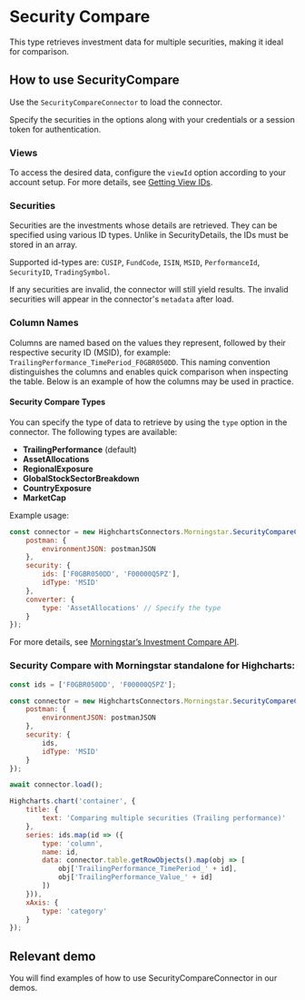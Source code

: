# Security Compare

This type retrieves investment data for multiple securities, making it ideal for comparison.

## How to use SecurityCompare

Use the `SecurityCompareConnector` to load the connector.

Specify the securities in the options along with your credentials or a session token
for authentication.

### Views

To access the desired data, configure the `viewId` option according to your account setup. For more details, see [Getting View IDs].

### Securities

Securities are the investments whose details are retrieved. They can be specified using various ID types. Unlike in SecurityDetails, the IDs must be stored in an array.

Supported id-types are: `CUSIP`, `FundCode`, `ISIN`, `MSID`, `PerformanceId`, `SecurityID`, `TradingSymbol`.

If any securities are invalid, the connector will still yield results. The invalid securities will appear in the connector's `metadata` after load.


### Column Names

Columns are named based on the values they represent, followed by their respective security ID (MSID), for example: `TrailingPerformance_TimePeriod_F0GBR050DD`. This naming convention distinguishes the columns and enables quick comparison when inspecting the table. Below is an example of how the columns may be used in practice.

#### Security Compare Types

You can specify the type of data to retrieve by using the `type` option in the connector. The following types are available:

- **TrailingPerformance** (default)
- **AssetAllocations**
- **RegionalExposure**
- **GlobalStockSectorBreakdown**
- **CountryExposure**
- **MarketCap**

Example usage:

```js
const connector = new HighchartsConnectors.Morningstar.SecurityCompareConnector({
    postman: {
        environmentJSON: postmanJSON
    },
    security: {
        ids: ['F0GBR050DD', 'F00000Q5PZ'],
        idType: 'MSID'
    },
    converter: {
        type: 'AssetAllocations' // Specify the type
    }
});
```

For more details, see [Morningstar’s Investment Compare API].

### Security Compare with Morningstar standalone for Highcharts:

```js
const ids = ['F0GBR050DD', 'F00000Q5PZ'];

const connector = new HighchartsConnectors.Morningstar.SecurityCompareConnector({
    postman: {
        environmentJSON: postmanJSON
    },
    security: {
        ids,
        idType: 'MSID'
    }
});

await connector.load();

Highcharts.chart('container', {
    title: {
        text: 'Comparing multiple securities (Trailing performance)'
    },
    series: ids.map(id => ({
        type: 'column',
        name: id,
        data: connector.table.getRowObjects().map(obj => [
            obj['TrailingPerformance_TimePeriod_' + id],
            obj['TrailingPerformance_Value_' + id]
        ])
    })),
    xAxis: {
        type: 'category'
    }
});
```

## Relevant demo

You will find examples of how to use SecurityCompareConnector in our demos.

[Morningstar’s Investment Compare API]: https://developer.morningstar.com/direct-web-services/documentation/direct-web-services/security-details/investment-compare

[Getting View IDs]: https://developer.morningstar.com/direct-web-services/documentation/direct-web-services/security-details/investment-details#get-views